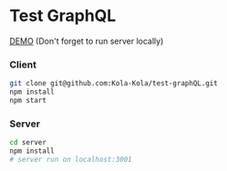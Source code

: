 # Test GraphQL

[DEMO](https://golden-pika-d4cff2.netlify.app/) (Don't forget to run server locally)

### Client

```bash
git clone git@github.com:Kola-Kola/test-graphQL.git
npm install
npm start
```

### Server

```bash
cd server
npm install
# server run on localhost:3001
```